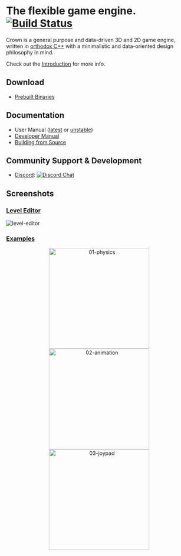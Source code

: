 The flexible game engine. [![Build Status](https://github.com/crownengine/crown/workflows/build_and_test/badge.svg)](https://github.com/crownengine/crown/actions)
=====================================

Crown is a general purpose and data-driven 3D and 2D game engine, written in [orthodox
C++](https://gist.github.com/bkaradzic/2e39896bc7d8c34e042b) with a minimalistic
and data-oriented design philosophy in mind.

Check out the [Introduction](https://docs.crownengine.org/html/latest/introduction.html) for more info.

## Download
  * [Prebuilt Binaries](https://crownengine.org/download)
  
## Documentation
  * User Manual ([latest](https://docs.crownengine.org/html/latest) or [unstable](https://docs.crownengine.org/html/master))
  * [Developer Manual](https://docs.crownengine.org/html/master/hackers)
  * [Building from Source](https://docs.crownengine.org/html/master/hackers/building.html)

## Community Support & Development
  * [Discord](https://discord.gg/CeXVWCT): [![Discord Chat](https://img.shields.io/discord/572468149358690314.svg)](https://discord.gg/CeXVWCT)

## Screenshots

### [Level Editor](https://github.com/crownengine/crown/tree/master/tools/level_editor)

![level-editor](https://raw.githubusercontent.com/crownengine/crown/master/docs/shots/level-editor.png)

### [Examples](https://github.com/crownengine/crown/tree/master/samples)

<p align="center">
<img src="https://raw.githubusercontent.com/crownengine/crown/master/docs/shots/01-physics.png"   width="272px" title="01-physics"/>
<img src="https://raw.githubusercontent.com/crownengine/crown/master/docs/shots/02-animation.png" width="272px" title="02-animation"/>
<img src="https://raw.githubusercontent.com/crownengine/crown/master/docs/shots/03-joypad.png"    width="272px" title="03-joypad"/>
</p>
